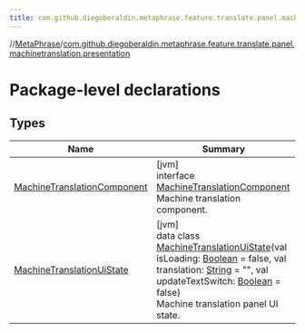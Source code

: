 ```yaml
---
title: com.github.diegoberaldin.metaphrase.feature.translate.panel.machinetranslation.presentation
---
```

//[MetaPhrase](../../index.html)/[com.github.diegoberaldin.metaphrase.feature.translate.panel.machinetranslation.presentation](index.html)



# Package-level declarations



## Types


| Name | Summary |
|---|---|
| [MachineTranslationComponent](-machine-translation-component/index.html) | [jvm]<br>interface [MachineTranslationComponent](-machine-translation-component/index.html)<br>Machine translation component. |
| [MachineTranslationUiState](-machine-translation-ui-state/index.html) | [jvm]<br>data class [MachineTranslationUiState](-machine-translation-ui-state/index.html)(val isLoading: [Boolean](https://kotlinlang.org/api/latest/jvm/stdlib/kotlin/-boolean/index.html) = false, val translation: [String](https://kotlinlang.org/api/latest/jvm/stdlib/kotlin/-string/index.html) = &quot;&quot;, val updateTextSwitch: [Boolean](https://kotlinlang.org/api/latest/jvm/stdlib/kotlin/-boolean/index.html) = false)<br>Machine translation panel UI state. |


